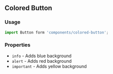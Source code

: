 ## Colored Button

### Usage

```js
import Button form 'components/colored-button';
```

### Properties

* `info` - Adds blue background
* `alert` - Adds red background
* `important` - Adds yellow background
